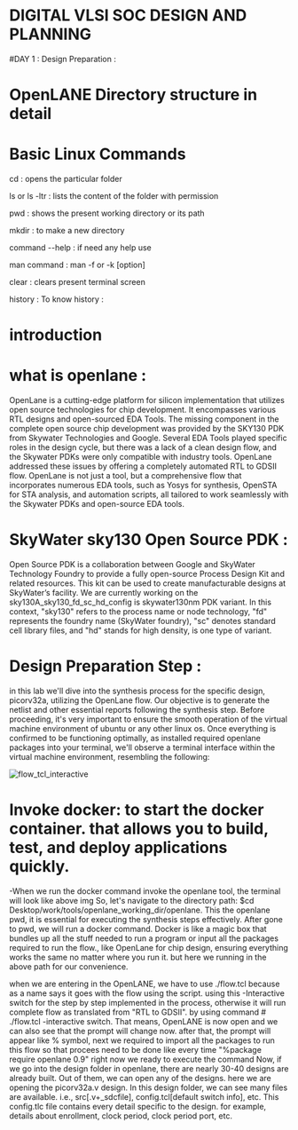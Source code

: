 # DIGITAL VLSI SOC DESIGN AND PLANNING
#DAY 1 : Design Preparation :
# OpenLANE Directory structure in detail
  
  # Basic Linux Commands

cd : opens the particular folder

ls or ls -ltr : lists the content of the folder with permission 

pwd : shows the present working directory or its path 

mkdir : to make a new directory

command --help : if need any help use 

man command : man -f or -k [option]

clear : clears present terminal screen

history : To know history : 
  
  # introduction
  
  # what is openlane :
  
  OpenLane is a cutting-edge platform for silicon implementation that utilizes open source technologies for chip development. It encompasses various RTL designs and open-sourced EDA Tools. The missing component in the complete open source chip development was provided by the SKY130 PDK from Skywater Technologies and Google. Several EDA Tools played specific roles in the design cycle, but there was a lack of a clean design flow, and the Skywater PDKs were only compatible with industry tools. OpenLane addressed these issues by offering a completely automated RTL to GDSII flow. OpenLane is not just a tool, but a comprehensive flow that incorporates numerous EDA tools, such as Yosys for synthesis, OpenSTA for STA analysis, and automation scripts, all tailored to work seamlessly with the Skywater PDKs and open-source EDA tools.
  
# SkyWater sky130 Open Source PDK :

 Open Source PDK is a collaboration between Google and SkyWater Technology Foundry to provide a fully open-source Process Design Kit and related resources. This kit can be used to create manufacturable designs at SkyWater’s facility. We are currently working on the sky130A_sky130_fd_sc_hd_config is skywater130nm PDK variant. In this context, "sky130" refers to the process name or node technology, "fd" represents the foundry name (SkyWater foundry), "sc" denotes standard cell library files, and "hd" stands for high density, is one type of variant.
 
 # Design Preparation Step :

 in this lab we'll dive into the synthesis process for the specific design, picorv32a, utilizing the OpenLane flow. Our objective is to generate the netlist and other essential reports following the synthesis step. Before proceeding, it's very important to ensure the smooth operation of the virtual machine environment of ubuntu or any other linux os. Once everything is confirmed to be functioning optimally, as installed required openlane packages into your terminal, we'll observe a terminal interface within the virtual machine environment, resembling the following: 

 ![flow_tcl_interactive](https://github.com/kirantime/DIGITAL-VLSI-SOC-DESIGN-AND-PLANNING/assets/158084817/092814ef-bbb2-49d4-81cc-c1ad3be5901c)
# Invoke docker: to start the docker container. that allows you to build, test, and deploy applications quickly.

-When we run the docker command invoke the openlane tool, the terminal will look like above img
So, let's navigate to the directory path: $cd Desktop/work/tools/openlane_working_dir/openlane. This the openlane pwd, it is essential for executing the synthesis steps effectively. After gone to pwd, we will run a docker command. Docker is like a magic box that bundles up all the stuff needed to run a program or input all the packages required to run the flow., like OpenLane for chip design, ensuring everything works the same no matter where you run it. but here we running in the above path for our convenience.
  

  when we are entering in the OpenLANE, we have to use ./flow.tcl because as a name says it goes with the flow using the script. using this -Interactive switch for the step by step implemented in the process, otherwise it will run complete flow as translated from "RTL to GDSII". by using command #  ./flow.tcl -interactive  switch. That means, OpenLANE is now open and we can also see that the prompt will change now.
  after that, the prompt will appear like % symbol, next we required to import all the packages to run this flow so that procees need to be done like every time "%package require openlane 0.9" 
  right now we ready to execute the command 
  Now, if we go into the design folder in openlane, there are nearly 30-40 designs are already built. Out of them, we can open any of the designs. here we are opening the picorv32a.v design. In this design folder, we can see many files are available. i.e., src[.v+_sdcfile], config.tcl[default switch info], etc. This config.tlc file contains every detail specific to the design. for example, details about enrollment, clock period, clock period port, etc.
  
  
